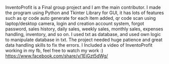 InventoProfit is a Final group project and I am the main contributor. I made the program using Python and Tkinter Library for GUI, it has lots of features such as qr code auto generate for each item added, qr code scan using laptop/desktop camera, login and creation account system, forgot password,
sales history, daily sales, weekly sales, monthly sales, expenses handling, inventory, and so on. I used txt as database, and used own logic to manipulate database in txt. The project needed huge patience and great data handling skills to fix the errors.
I Included a video of InventoProfit working in my fb, feel free to watch my work :) https://www.facebook.com/share/v/1EjGzt5dWg/
